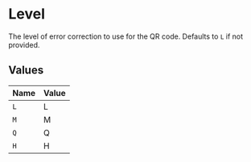 # Level

The level of error correction to use for the QR code. Defaults to `L` if not provided.


## Values

| Name  | Value |
| ----- | ----- |
| `L`   | L     |
| `M`   | M     |
| `Q`   | Q     |
| `H`   | H     |